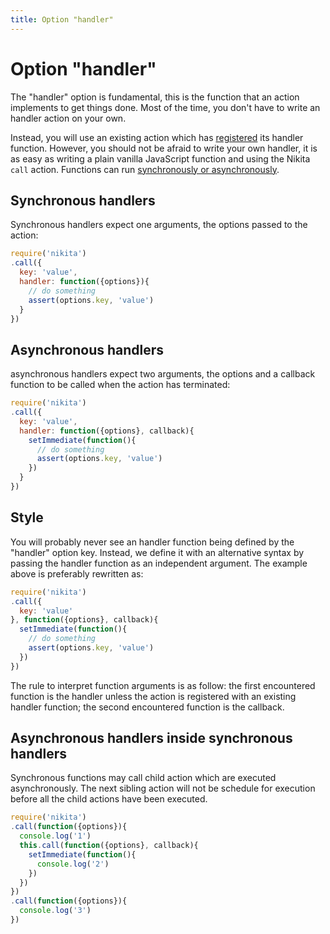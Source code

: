 ```yaml
---
title: Option "handler"
---
```


# Option "handler"

The "handler" option is fundamental, this is the function that an action implements to get things done. Most of the time, you don't have to write an handler action on your own. 

Instead, you will use an existing action which has [registered](/usages/registry/) its handler function. However, you should not be afraid to write your own handler, it is as easy as writing a plain vanilla JavaScript function and using the Nikita `call` action. Functions can run [synchronously or asynchronously](/usages/sync_async/).

## Synchronous handlers

Synchronous handlers expect one arguments, the options passed to the action:

```js
require('nikita')
.call({
  key: 'value',
  handler: function({options}){
    // do something
    assert(options.key, 'value')
  }
})
```

## Asynchronous handlers

asynchronous handlers expect two arguments, the options and a callback function to be called when the action has terminated:

```js
require('nikita')
.call({
  key: 'value',
  handler: function({options}, callback){
    setImmediate(function(){
      // do something
      assert(options.key, 'value')
    })
  }
})
```

## Style

You will probably never see an handler function being defined by the "handler" option key. Instead, we define it with an alternative syntax by passing the handler function as an independent argument. The example above is preferably rewritten as:

```js
require('nikita')
.call({
  key: 'value'
}, function({options}, callback){
  setImmediate(function(){
    // do something
    assert(options.key, 'value')
  })
})
```

The rule to interpret function arguments is as follow: the first encountered function is the handler unless the action is registered with an existing handler function; the second encountered function is the callback.

## Asynchronous handlers inside synchronous handlers

Synchronous functions may call child action which are executed asynchronously. The next sibling action will not be schedule for execution before all the child actions have been executed.

```js
require('nikita')
.call(function({options}){
  console.log('1')
  this.call(function({options}, callback){
    setImmediate(function(){
      console.log('2')
    })
  })
})
.call(function({options}){
  console.log('3')
})
```
